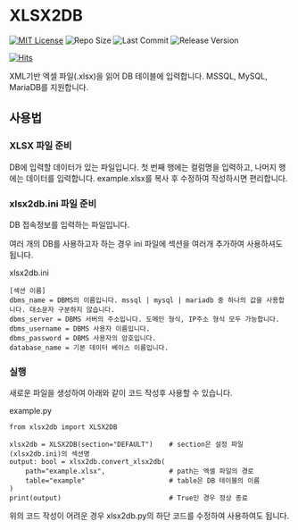 # XLSX2DB

[![MIT License](https://img.shields.io/github/license/mson0129/xlsx2db)](https://www.mit.edu/~amini/LICENSE.md)
![Repo Size](https://img.shields.io/github/repo-size/mson0129/xlsx2db)
![Last Commit](https://img.shields.io/github/last-commit/mson0129/xlsx2db)
![Release Version](https://img.shields.io/github/v/release/mson0129/xlsx2db)

[![Hits](https://hits.seeyoufarm.com/api/count/incr/badge.svg?url=https%3A%2F%2Fgithub.com%2Fmson0129%2Fxlsx2db&count_bg=%2379C83D&title_bg=%23555555&icon=&icon_color=%23E7E7E7&title=hits&edge_flat=false)](https://hits.seeyoufarm.com)

XML기반 엑셀 파일(.xlsx)을 읽어 DB 테이블에 입력합니다.
MSSQL, MySQL, MariaDB를 지원합니다.

## 사용법

### XLSX 파일 준비

DB에 입력할 데이터가 있는 파일입니다.
첫 번째 행에는 컬럼명을 입력하고, 나머지 행에는 데이터를 입력합니다.
example.xlsx를 복사 후 수정하여 작성하시면 편리합니다.


### xlsx2db.ini 파일 준비

DB 접속정보를 입력하는 파일입니다.

여러 개의 DB를 사용하고자 하는 경우 ini 파일에 섹션을 여러개 추가하여 사용하셔도 됩니다.

xlsx2db.ini
```
[섹션 이름]
dbms_name = DBMS의 이름입니다. mssql | mysql | mariadb 중 하나의 값을 사용합니다. 대소문자 구분하지 않습니다.
dbms_server = DBMS 서버의 주소입니다. 도메인 형식, IP주소 형식 모두 가능합니다.
dbms_username = DBMS 사용자 이름입니다.
dbms_password = DBMS 사용자의 암호입니다.
database_name = 기본 데이터 베이스 이름입니다.
```

### 실행
새로운 파일을 생성하여 아래와 같이 코드 작성후 사용할 수 있습니다.

example.py
```
from xlsx2db import XLSX2DB

xlsx2db = XLSX2DB(section="DEFAULT")    # section은 설정 파일(xlsx2db.ini)의 섹션명
output: bool = xlsx2db.convert_xlsx2db(
    path="example.xlsx",                # path는 엑셀 파일의 경로
    table="example"                     # table은 DB 테이블의 이름
)
print(output)                           # True인 경우 정상 종료
```

위의 코드 작성이 어려운 경우 xlsx2db.py의 하단 코드를 수정하여 사용하여도 됩니다.
